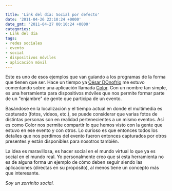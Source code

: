 ```yaml
---

title: 'Link del día: Social por defecto'
date: '2011-04-26 22:10:24 +0000'
date_gmt: '2011-04-27 00:10:24 +0000'
categories:
- Link del día
tags:
- redes sociales
- evento
- social
- dispositivos móviles
- aplicación móvil
---
```


Este es uno de esos ejemplos que van guíando a los programas de la forma que tienen que ser. Hace un tiempo ya [César DOnofrio](http://twitter.com/CesarDOnofrio) me estuvo comentando sobre una aplicación llamada [Color](http://www.color.com/). Con un nombre tan simple, es una herramienta para dispositivos móviles que nos permite formar parte de un "enjambre" de gente que participa de un evento.

Basándose en la localización y el tiempo actual en donde el multimedia es capturado (fotos, videos, etc.), se puede considerar que varias fotos de distintas personas son en realidad pertenecientes a un mismo eventos. Así es como Color nos permite compartir lo que hemos visto con la gente que estuvo en ese evento y con otros. Lo curioso es que entonces todos los detalles que nos perdimos del evento fueron entonces capturados por otros presentes y están disponibles para nosotros también.

La idea es maravillosa, es hacer social en el mundo virtual lo que ya es social en el mundo real. Yo personalmente creo que si esta herramienta no es de alguna forma un ejemplo de cómo deben seguir siendo las aplicaciones (directas en su propósito), al menos tiene un concepto más que interesante.

_Soy un zorrinito social._
